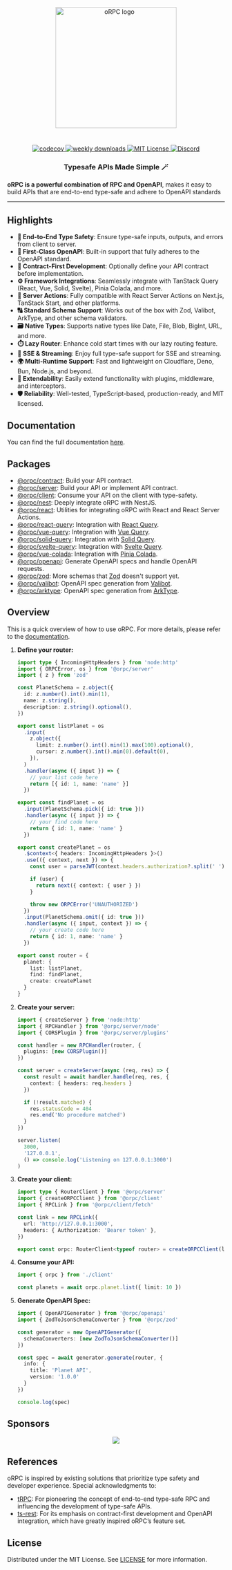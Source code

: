 <div align="center">
  <image align="center" src="https://orpc.unnoq.com/logo.webp" width=280 alt="oRPC logo" />
</div>

<h1></h1>

<div align="center">
  <a href="https://codecov.io/gh/unnoq/orpc">
    <img alt="codecov" src="https://codecov.io/gh/unnoq/orpc/branch/main/graph/badge.svg">
  </a>
  <a href="https://www.npmjs.com/package/@orpc/client">
    <img alt="weekly downloads" src="https://img.shields.io/npm/dw/%40orpc%2Fclient?logo=npm" />
  </a>
  <a href="https://github.com/unnoq/orpc/blob/main/LICENSE">
    <img alt="MIT License" src="https://img.shields.io/github/license/unnoq/orpc?logo=open-source-initiative" />
  </a>
  <a href="https://discord.gg/TXEbwRBvQn">
    <img alt="Discord" src="https://img.shields.io/discord/1308966753044398161?color=7389D8&label&logo=discord&logoColor=ffffff" />
  </a>
</div>

<h3 align="center">Typesafe APIs Made Simple 🪄</h3>

**oRPC is a powerful combination of RPC and OpenAPI**, makes it easy to build APIs that are end-to-end type-safe and adhere to OpenAPI standards

---

## Highlights

- **🔗 End-to-End Type Safety**: Ensure type-safe inputs, outputs, and errors from client to server.
- **📘 First-Class OpenAPI**: Built-in support that fully adheres to the OpenAPI standard.
- **📝 Contract-First Development**: Optionally define your API contract before implementation.
- **⚙️ Framework Integrations**: Seamlessly integrate with TanStack Query (React, Vue, Solid, Svelte), Pinia Colada, and more.
- **🚀 Server Actions**: Fully compatible with React Server Actions on Next.js, TanStack Start, and other platforms.
- **🔠 Standard Schema Support**: Works out of the box with Zod, Valibot, ArkType, and other schema validators.
- **🗃️ Native Types**: Supports native types like Date, File, Blob, BigInt, URL, and more.
- **⏱️ Lazy Router**: Enhance cold start times with our lazy routing feature.
- **📡 SSE & Streaming**: Enjoy full type-safe support for SSE and streaming.
- **🌍 Multi-Runtime Support**: Fast and lightweight on Cloudflare, Deno, Bun, Node.js, and beyond.
- **🔌 Extendability**: Easily extend functionality with plugins, middleware, and interceptors.
- **🛡️ Reliability**: Well-tested, TypeScript-based, production-ready, and MIT licensed.

## Documentation

You can find the full documentation [here](https://orpc.unnoq.com).

## Packages

- [@orpc/contract](https://www.npmjs.com/package/@orpc/contract): Build your API contract.
- [@orpc/server](https://www.npmjs.com/package/@orpc/server): Build your API or implement API contract.
- [@orpc/client](https://www.npmjs.com/package/@orpc/client): Consume your API on the client with type-safety.
- [@orpc/nest](https://www.npmjs.com/package/@orpc/nest): Deeply integrate oRPC with NestJS.
- [@orpc/react](https://www.npmjs.com/package/@orpc/react): Utilities for integrating oRPC with React and React Server Actions.
- [@orpc/react-query](https://www.npmjs.com/package/@orpc/react-query): Integration with [React Query](https://tanstack.com/query/latest/docs/framework/react/overview).
- [@orpc/vue-query](https://www.npmjs.com/package/@orpc/vue-query): Integration with [Vue Query](https://tanstack.com/query/latest/docs/framework/vue/overview).
- [@orpc/solid-query](https://www.npmjs.com/package/@orpc/solid-query): Integration with [Solid Query](https://tanstack.com/query/latest/docs/framework/solid/overview).
- [@orpc/svelte-query](https://www.npmjs.com/package/@orpc/svelte-query): Integration with [Svelte Query](https://tanstack.com/query/latest/docs/framework/svelte/overview).
- [@orpc/vue-colada](https://www.npmjs.com/package/@orpc/vue-colada): Integration with [Pinia Colada](https://pinia-colada.esm.dev/).
- [@orpc/openapi](https://www.npmjs.com/package/@orpc/openapi): Generate OpenAPI specs and handle OpenAPI requests.
- [@orpc/zod](https://www.npmjs.com/package/@orpc/zod): More schemas that [Zod](https://zod.dev/) doesn't support yet.
- [@orpc/valibot](https://www.npmjs.com/package/@orpc/valibot): OpenAPI spec generation from [Valibot](https://valibot.dev/).
- [@orpc/arktype](https://www.npmjs.com/package/@orpc/arktype): OpenAPI spec generation from [ArkType](https://arktype.io/).

## Overview

This is a quick overview of how to use oRPC. For more details, please refer to the [documentation](https://orpc.unnoq.com).

1. **Define your router:**

   ```ts
   import type { IncomingHttpHeaders } from 'node:http'
   import { ORPCError, os } from '@orpc/server'
   import { z } from 'zod'

   const PlanetSchema = z.object({
     id: z.number().int().min(1),
     name: z.string(),
     description: z.string().optional(),
   })

   export const listPlanet = os
     .input(
       z.object({
         limit: z.number().int().min(1).max(100).optional(),
         cursor: z.number().int().min(0).default(0),
       }),
     )
     .handler(async ({ input }) => {
       // your list code here
       return [{ id: 1, name: 'name' }]
     })

   export const findPlanet = os
     .input(PlanetSchema.pick({ id: true }))
     .handler(async ({ input }) => {
       // your find code here
       return { id: 1, name: 'name' }
     })

   export const createPlanet = os
     .$context<{ headers: IncomingHttpHeaders }>()
     .use(({ context, next }) => {
       const user = parseJWT(context.headers.authorization?.split(' ')[1])

       if (user) {
         return next({ context: { user } })
       }

       throw new ORPCError('UNAUTHORIZED')
     })
     .input(PlanetSchema.omit({ id: true }))
     .handler(async ({ input, context }) => {
       // your create code here
       return { id: 1, name: 'name' }
     })

   export const router = {
     planet: {
       list: listPlanet,
       find: findPlanet,
       create: createPlanet
     }
   }
   ```

2. **Create your server:**

   ```ts
   import { createServer } from 'node:http'
   import { RPCHandler } from '@orpc/server/node'
   import { CORSPlugin } from '@orpc/server/plugins'

   const handler = new RPCHandler(router, {
     plugins: [new CORSPlugin()]
   })

   const server = createServer(async (req, res) => {
     const result = await handler.handle(req, res, {
       context: { headers: req.headers }
     })

     if (!result.matched) {
       res.statusCode = 404
       res.end('No procedure matched')
     }
   })

   server.listen(
     3000,
     '127.0.0.1',
     () => console.log('Listening on 127.0.0.1:3000')
   )
   ```

3. **Create your client:**

   ```ts
   import type { RouterClient } from '@orpc/server'
   import { createORPCClient } from '@orpc/client'
   import { RPCLink } from '@orpc/client/fetch'

   const link = new RPCLink({
     url: 'http://127.0.0.1:3000',
     headers: { Authorization: 'Bearer token' },
   })

   export const orpc: RouterClient<typeof router> = createORPCClient(link)
   ```

4. **Consume your API:**

   ```ts
   import { orpc } from './client'

   const planets = await orpc.planet.list({ limit: 10 })
   ```

5. **Generate OpenAPI Spec:**

   ```ts
   import { OpenAPIGenerator } from '@orpc/openapi'
   import { ZodToJsonSchemaConverter } from '@orpc/zod'

   const generator = new OpenAPIGenerator({
     schemaConverters: [new ZodToJsonSchemaConverter()]
   })

   const spec = await generator.generate(router, {
     info: {
       title: 'Planet API',
       version: '1.0.0'
     }
   })

   console.log(spec)
   ```

## Sponsors

<p align="center">
  <a href="https://cdn.jsdelivr.net/gh/unnoq/unnoq/sponsors.svg">
    <img src='https://cdn.jsdelivr.net/gh/unnoq/unnoq/sponsors.svg'/>
  </a>
</p>

## References

oRPC is inspired by existing solutions that prioritize type safety and developer experience. Special acknowledgments to:

- [tRPC](https://trpc.io): For pioneering the concept of end-to-end type-safe RPC and influencing the development of type-safe APIs.
- [ts-rest](https://ts-rest.com): For its emphasis on contract-first development and OpenAPI integration, which have greatly inspired oRPC’s feature set.

## License

Distributed under the MIT License. See [LICENSE](https://github.com/unnoq/orpc/blob/main/LICENSE) for more information.
